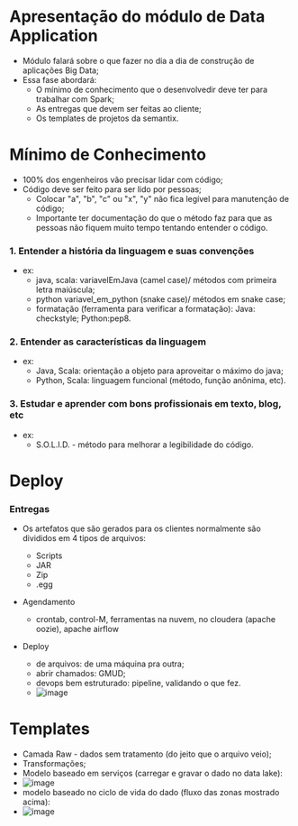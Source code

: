 # Apresentação do módulo de Data Application
- Módulo falará sobre o que fazer no dia a dia de construção de aplicações Big Data;
- Essa fase abordará:
  - O mínimo de conhecimento que o desenvolvedir deve ter para trabalhar com Spark;
  - As entregas que devem ser feitas ao cliente;
  - Os templates de projetos da semantix.
 
# Mínimo de Conhecimento
- 100% dos engenheiros vão precisar lidar com código;
- Código deve ser feito para ser lido por pessoas;
  - Colocar "a", "b", "c" ou "x", "y" não fica legível para manutenção de código;
  - Importante ter documentação do que o método faz para que as pessoas não fiquem muito tempo tentando entender o código.
 
### 1. Entender a história da linguagem e suas convenções
- ex:
  - java, scala: variavelEmJava (camel case)/ métodos com primeira letra maiúscula;
  - python variavel_em_python (snake case)/ métodos em snake case;
  - formatação (ferramenta para verificar a formatação): Java: checkstyle; Python:pep8.
   
### 2. Entender as características da linguagem
- ex:
  - Java, Scala: orientação a objeto para aproveitar o máximo do java;
  - Python, Scala: linguagem funcional (método, função anônima, etc).
 
### 3. Estudar e aprender com bons profissionais em texto, blog, etc
- ex:
  - S.O.L.I.D. - método para melhorar a legibilidade do código.

# Deploy
### Entregas
- Os artefatos que são gerados para os clientes normalmente são divididos em 4 tipos de arquivos:
  - Scripts
  - JAR
  - Zip
  - .egg
 
- Agendamento
  - crontab, control-M, ferramentas na nuvem, no cloudera (apache oozie), apache airflow
 
- Deploy
  - de arquivos: de uma máquina pra outra;
  - abrir chamados: GMUD;
  - devops bem estruturado: pipeline, validando o que fez.
  - ![image](https://github.com/Marinaafc/anotacoes-estudo/assets/107056644/1df6685f-8399-40b5-a797-a6318581c667)

# Templates
- Camada Raw - dados sem tratamento (do jeito que o arquivo veio);
- Transformações;
- Modelo baseado em serviços (carregar e gravar o dado no data lake):
- ![image](https://github.com/Marinaafc/anotacoes-estudo/assets/107056644/f9971755-08aa-417e-9a1e-9a8cead87768)
- modelo baseado no ciclo de vida do dado (fluxo das zonas mostrado acima):
- ![image](https://github.com/Marinaafc/anotacoes-estudo/assets/107056644/f864c5d3-be53-4747-ae82-9a603d3ebdb1)
